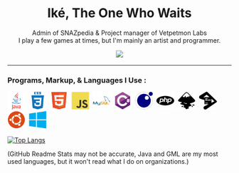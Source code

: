 <h1 align="center"> Iké, The One Who Waits</h1>
<p align="center"> Admin of SNAZpedia & Project manager of Vetpetmon Labs <br>I play a few games at times, but I'm mainly an artist and programmer.</p>
<p align="center"> <img src=https://github-profile-trophy.vercel.app/?username=Vetpetmon&theme=matrix&column=8"%20class="center"> </p>


---

### Programs, Markup, & Languages I Use :

<div>
  <img src="https://github.com/devicons/devicon/blob/master/icons/java/java-original-wordmark.svg" title="Java" alt="Java" width="40" height="40"/>&nbsp;
  <img src="https://github.com/devicons/devicon/blob/master/icons/css3/css3-plain-wordmark.svg"  title="CSS3" alt="CSS" width="40" height="40"/>&nbsp;
  <img src="https://github.com/devicons/devicon/blob/master/icons/html5/html5-original.svg" title="HTML5" alt="HTML" width="40" height="40"/>&nbsp;
  <img src="https://github.com/devicons/devicon/blob/master/icons/javascript/javascript-original.svg" title="JavaScript" alt="JavaScript" width="40" height="40"/>&nbsp;
  <img src="https://github.com/devicons/devicon/blob/master/icons/mysql/mysql-original-wordmark.svg" title="MySQL"  alt="MySQL" width="40" height="40"/>&nbsp;
  <img src="https://github.com/devicons/devicon/blob/master/icons/csharp/csharp-original.svg" title="C#"  alt="C#" width="40" height="40"/>&nbsp;
  <img src="https://github.com/devicons/devicon/blob/master/icons/lua/lua-original.svg" title="Lua"  alt="Lua" width="40" height="40"/>&nbsp;
  <img src="https://github.com/devicons/devicon/blob/master/icons/php/php-plain.svg" title="PHP"  alt="PHP" width="40" height="40"/>&nbsp;
  <img src="https://github.com/devicons/devicon/blob/master/icons/inkscape/inkscape-plain.svg" title="Inkscape"  alt="Inkscape" width="40" height="40"/>&nbsp;
  <img src="https://github.com/devicons/devicon/blob/master/icons/jetbrains/jetbrains-plain.svg" title="IDEAJ"  alt="IDEAJ" width="40" height="40"/>&nbsp;
  <img src="https://github.com/devicons/devicon/blob/master/icons/ubuntu/ubuntu-plain.svg" title="Ubuntu 22"  alt="Ubuntu 22" width="40" height="40"/>&nbsp;
  <img src="https://github.com/devicons/devicon/blob/master/icons/windows8/windows8-original.svg" title="Windows (10)"  alt="Windows (10)" width="40" height="40"/>&nbsp;
</div>

[![Top Langs](https://github-readme-stats.vercel.app/api/top-langs/?username=Vetpetmon&layout=compact&theme=vision-friendly-dark)](https://github.com/anuraghazra/github-readme-stats)

(GitHub Readme Stats may not be accurate, Java and GML are my most used languages, but it won't read what I do on organizations.)
